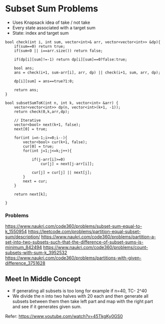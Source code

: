 # Subset Sum Problems

- Uses Knapsack idea of take / not take
- Every state associated with a target sum
- State: index and target sum

``` cadence
bool check(int i, int sum, vector<int>& arr, vector<vector<int>> &dp){
    if(sum==0) return true;
    if(sum<0 || i==arr.size()) return false;

    if(dp[i][sum]!=-1) return dp[i][sum]==0?false:true;

    bool ans;
    ans = check(i+1, sum-arr[i], arr, dp) || check(i+1, sum, arr, dp);

    dp[i][sum] = ans==true?1:0;

    return ans;
}

bool subsetSumToK(int n, int k, vector<int> &arr) {
    vector<vector<int>> dp(n, vector<int>(k+1, -1));
    return check(0,k,arr,dp);

    // Iterative
    vector<bool> next(k+1, false);
    next[0] = true;

    for(int i=n-1;i>=0;i--){
        vector<bool> cur(k+1, false);
        cur[0] = true;
        for(int j=1;j<=k;j++){

            if(j-arr[i]>=0)
                cur[j] = next[j-arr[i]];
            
            cur[j] = cur[j] || next[j];
        }
        next = cur;
    }

    return next[k];

}
```


### Problems
https://www.naukri.com/code360/problems/subset-sum-equal-to-k_1550954
https://leetcode.com/problems/partition-equal-subset-sum/description/
https://www.naukri.com/code360/problems/partition-a-set-into-two-subsets-such-that-the-difference-of-subset-sums-is-minimum_842494
https://www.naukri.com/code360/problems/count-subsets-with-sum-k_3952532
https://www.naukri.com/code360/problems/partitions-with-given-difference_3751628


## Meet In Middle Concept
- If generating all subsets is too long for example if n=40, TC- 2^40
- We divide the n into two halves with 20 each and then generate all subsets between them then 
take left part and map with the right part and see if it generates given sum.

Refer: https://www.youtube.com/watch?v=45TkgKy0GS0
